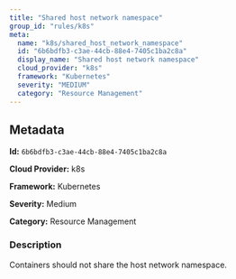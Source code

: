 ```yaml
---
title: "Shared host network namespace"
group_id: "rules/k8s"
meta:
  name: "k8s/shared_host_network_namespace"
  id: "6b6bdfb3-c3ae-44cb-88e4-7405c1ba2c8a"
  display_name: "Shared host network namespace"
  cloud_provider: "k8s"
  framework: "Kubernetes"
  severity: "MEDIUM"
  category: "Resource Management"
---
```

## Metadata

**Id:** `6b6bdfb3-c3ae-44cb-88e4-7405c1ba2c8a`

**Cloud Provider:** k8s

**Framework:** Kubernetes

**Severity:** Medium

**Category:** Resource Management

### Description

 Containers should not share the host network namespace.
